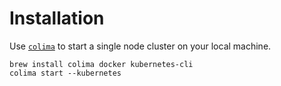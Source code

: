 # Installation

Use [`colima`](https://github.com/abiosoft/colima) to start a single node cluster on your local machine.

```shell
brew install colima docker kubernetes-cli
colima start --kubernetes
```
